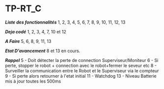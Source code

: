 # TP-RT_C

***Liste des fonctionnalités***
1, 2, 3, 4, 5, 6, 7, 8, 9, 10, 11, 12, 13 

***Deja codé***
1, 2, 3, 4, 7, 10 et 12

***A Faire***
5, 6, 8, 9, 11, 13

***Etat D'avancement***
8 et 13 en cours. 


***Rappel***
5   - Doit détecter la perte de connection Superviseur/Moniteur 
6   - Si perte, stopper le robot + connection avec le robot+fermer le seveur etc
8   - Surveiller la communication entre le Robot et le Superviseur via le compteur
9   - Si perte alors retourner à l'etat initial
11  - Watchdog
13  - Niveau Batterie mis à jour toutes les 500ms
